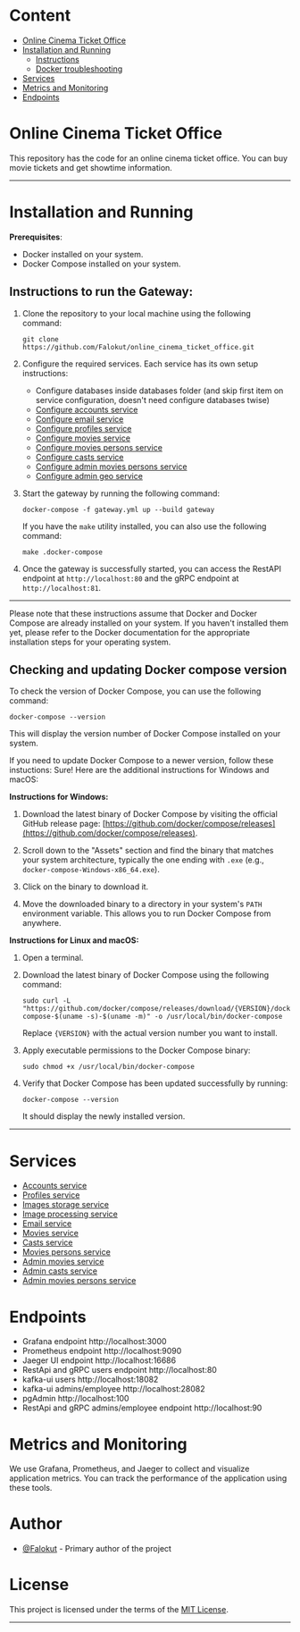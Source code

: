 # Content

+ [Online Cinema Ticket Office](#online-cinema-ticket-office)
+ [Installation and Running](#installation-and-running)
   + [Instructions](#instructions-to-run-the-gateway)
   + [Docker troubleshooting](#checking-and-updating-docker-compose-version)
+ [Services](#services)
+ [Metrics and Monitoring](#metrics-and-monitoring)
+ [Endpoints](#endpoints)

# Online Cinema Ticket Office

This repository has the code for an online cinema ticket office. You can buy movie tickets and get showtime information.  

----

# Installation and Running

**Prerequisites**:
- Docker installed on your system.
- Docker Compose installed on your system.

## Instructions to run the Gateway:

1. Clone the repository to your local machine using the following command:
   ```shell
   git clone https://github.com/Falokut/online_cinema_ticket_office.git
   ```

2. Configure the required services. Each service has its own setup instructions:
   * Configure databases inside databases folder (and skip first item on service configuration, doesn't need configure databases twise)
   * [Configure accounts service](https://github.com/Falokut/accounts_service/blob/master/README.md#Configure)
   * [Configure email service](https://github.com/Falokut/email_service/blob/master/README.md#Configure)
   * [Configure profiles service](https://github.com/Falokut/profiles_service/blob/master/README.md#Configure)
   * [Configure movies service](https://github.com/Falokut/movies_service/blob/master/README.md#Configure)
   * [Configure movies persons service](https://github.com/Falokut/movies_persons_service/blob/master/README.md#Configure)
   * [Configure casts service](https://github.com/Falokut/casts_service/blob/master/README.md#Configure)
   * [Configure admin movies persons service](https://github.com/Falokut/admin_movies_persons_service/blob/master/README.md#Configure)
   * [Configure admin geo service](https://github.com/Falokut/admin_geo_service/blob/master/README.md#Configure)
    
3. Start the gateway by running the following command:

   ```shell
   docker-compose -f gateway.yml up --build gateway
   ```
   If you have the `make` utility installed, you can also use the following command:
   ```shell
   make .docker-compose
   ```

4. Once the gateway is successfully started, you can access the RestAPI endpoint at `http://localhost:80` and the gRPC endpoint at `http://localhost:81`.

---

Please note that these instructions assume that Docker and Docker Compose are already installed on your system. If you haven't installed them yet, please refer to the Docker documentation for the appropriate installation steps for your operating system.

## Checking and updating Docker compose version
To check the version of Docker Compose, you can use the following command:

```shell
docker-compose --version
```
This will display the version number of Docker Compose installed on your system.

If you need to update Docker Compose to a newer version, follow these instuctions:
Sure! Here are the additional instructions for Windows and macOS:

**Instructions for Windows:**

1. Download the latest binary of Docker Compose by visiting the official GitHub release page: [https://github.com/docker/compose/releases](https://github.com/docker/compose/releases).

2. Scroll down to the "Assets" section and find the binary that matches your system architecture, typically the one ending with `.exe` (e.g., `docker-compose-Windows-x86_64.exe`).

3. Click on the binary to download it.

4. Move the downloaded binary to a directory in your system's `PATH` environment variable. This allows you to run Docker Compose from anywhere.

**Instructions for Linux and macOS:**

1. Open a terminal.

2. Download the latest binary of Docker Compose using the following command:
   ```shell
   sudo curl -L "https://github.com/docker/compose/releases/download/{VERSION}/docker-compose-$(uname -s)-$(uname -m)" -o /usr/local/bin/docker-compose
   ```
   Replace `{VERSION}` with the actual version number you want to install.

3. Apply executable permissions to the Docker Compose binary:
   ```shell
   sudo chmod +x /usr/local/bin/docker-compose
   ```

4. Verify that Docker Compose has been updated successfully by running:
   ```shell
   docker-compose --version
   ```
   It should display the newly installed version.
---

# Services
   + [Accounts service](https://github.com/Falokut/accounts_service)
   + [Profiles service](https://github.com/Falokut/profiles_service)
   + [Images storage service](https://github.com/Falokut/images_storage_service)  
   + [Image processing service](https://github.com/Falokut/image_processing_service)
   + [Email service](https://github.com/Falokut/email_service)
   + [Movies service](https://github.com/Falokut/movies_service)
   + [Casts service](https://github.com/Falokut/casts_service)
   + [Movies persons service](https://github.com/Falokut/movies_persons_service)
   + [Admin movies service](https://github.com/Falokut/admin_movies_service)
   + [Admin casts service](https://github.com/Falokut/admin_casts_service)
   + [Admin movies persons service](https://github.com/Falokut/admin_movies_persons_service)

# Endpoints
* Grafana endpoint  http://localhost:3000  
* Prometheus endpoint  http://localhost:9090
* Jaeger UI endpoint http://localhost:16686
* RestApi and gRPC users endpoint http://localhost:80
* kafka-ui users http://localhost:18082
* kafka-ui admins/employee http://localhost:28082
* pgAdmin http://localhost:100
* RestApi and gRPC admins/employee endpoint http://localhost:90


# Metrics and Monitoring

We use Grafana, Prometheus, and Jaeger to collect and visualize application metrics. You can track the performance of the application using these tools.

# Author

- [@Falokut](https://github.com/Falokut) - Primary author of the project

# License

This project is licensed under the terms of the [MIT License](https://opensource.org/licenses/MIT).

---
